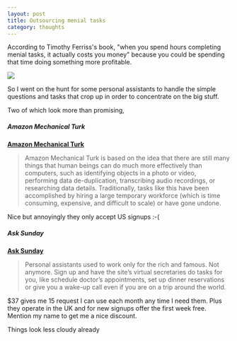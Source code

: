 ```yaml
---
layout: post
title: Outsourcing menial tasks
category: thoughts
---
```


According to Timothy Ferriss's book, "when you spend hours completing menial tasks, it actually costs you money" because you could be spending that time doing something more profitable.

<a href="http://www.amazon.com/gp/product/0307353133?ie=UTF8&tag=johngrif-20&linkCode=as2&camp=1789&creative=9325&creativeASIN=0307353133"><img border="0" src="/books/51FSaZaVA3L._SL160_.jpg"></a><img src="http://www.assoc-amazon.com/e/ir?t=johngrif-20&l=as2&o=1&a=0307353133" width="1" height="1" border="0" alt="" style="border:none !important; margin:0px !important;" />

So I went on the hunt for some personal assistants to handle the simple questions and tasks that crop up in order to concentrate on the big stuff.

Two of which look more than promising, 

##### Amazon Mechanical Turk

**[Amazon Mechanical Turk](https://www.mturk.com/mturk/welcome)**

> Amazon Mechanical Turk is based on the idea that there are still many things that human beings can do much more effectively than computers, such as identifying objects in a photo or video, performing data de-duplication, transcribing audio recordings, or researching data details. Traditionally, tasks like this have been accomplished by hiring a large temporary workforce (which is time consuming, expensive, and difficult to scale) or have gone undone.

Nice but annoyingly they only accept US signups :-(

##### Ask Sunday

**[Ask Sunday](http://www.asksunday.com/)**

> Personal assistants used to work only for the rich and famous. Not anymore. Sign up and have the site’s virtual secretaries do tasks for you, like schedule doctor’s appointments, set up dinner reservations or give you a wake-up call even if you are on a trip around the world.

$37 gives me 15 request I can use each month any time I need them. Plus they operate in the UK and for new signups offer the first week free.  Mention my name to get me a nice discount.

Things look less cloudy already
